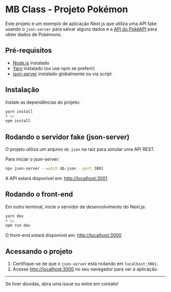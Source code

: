 # MB Class - Projeto Pokémon

Este projeto é um exemplo de aplicação Next.js que utiliza uma API fake usando o `json-server` para salvar alguns dados e a [API do PokéAPI](http://pokeapi.co/) para obter dados de Pokémons.

## Pré-requisitos

- [Node.js](https://nodejs.org/) instalado
- [Yarn](https://yarnpkg.com/) instalado (ou use npm se preferir)
- [json-server](https://github.com/typicode/json-server) instalado globalmente ou via script

## Instalação

Instale as dependências do projeto:

```bash
yarn install
# ou
npm install
```

## Rodando o servidor fake (json-server)

O projeto utiliza um arquivo `db.json` na raiz para simular uma API REST.

Para iniciar o json-server:

```bash
npx json-server --watch db.json --port 3001
```

A API estará disponível em: [http://localhost:3001](http://localhost:3001)

## Rodando o front-end

Em outro terminal, inicie o servidor de desenvolvimento do Next.js:

```bash
yarn dev
# ou
npm run dev
```

O front-end estará disponível em: [http://localhost:3000](http://localhost:3000)

## Acessando o projeto

1. Certifique-se de que o `json-server` está rodando em `localhost:3001`.
2. Acesse [http://localhost:3000](http://localhost:3000) no seu navegador para ver a aplicação.

---

Se tiver dúvidas, abra uma issue ou entre em contato!
